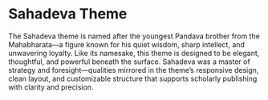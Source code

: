 # Sahadeva Theme

The Sahadeva theme is named after the youngest Pandava brother from the Mahabharata—a figure known for his quiet wisdom, sharp intellect, and unwavering loyalty. Like its namesake, this theme is designed to be elegant, thoughtful, and powerful beneath the surface. Sahadeva was a master of strategy and foresight—qualities mirrored in the theme’s responsive design, clean layout, and customizable structure that supports scholarly publishing with clarity and precision.
